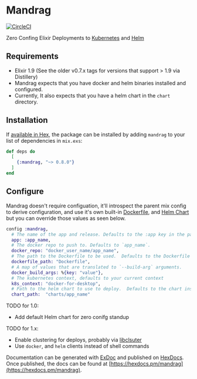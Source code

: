 # Mandrag

[![CircleCI](https://circleci.com/gh/cschiewek/mandrag.svg?style=svg)](https://circleci.com/gh/cschiewek/mandrag)

Zero Confing Elixir Deployments to [Kubernetes](https://kubernetes.io/) and [Helm](https://helm.sh/)

## Requirements
- Elixir 1.9 (See the older v0.7.x tags for versions that support > 1.9 via Distillery)
- Mandrag expects that you have docker and helm binaries installed and configured.
- Currently, It also expects that you have a helm chart in the `chart` directory.

## Installation

If [available in Hex](https://hex.pm/docs/publish), the package can be installed
by adding `mandrag` to your list of dependencies in `mix.exs`:

```elixir
def deps do
  [
    {:mandrag, "~> 0.8.0"}
  ]
end
```

## Configure

Mandrag doesn't require configuation, it'll introspect the parent mix config to derive configuration, and use it's own built-in [Dockerfile](https://github.com/cschiewek/mandrag/blob/master/priv/Dockerfile),
and [Helm Chart](https://github.com/cschiewek/mandrag/blob/master/priv/charts) but you can override those values as seen below.

```elixir
config :mandrag,
  # The name of the app and release. Defaults to the :app key in the parent mix project.
  app: :app_name,
  # The docker repo to push to. Defaults to `app_name`.
  docker_repo: "docker_user_name/app_name",
  # The path to the Dockerfile to be used.  Defaults to the Dockerfile inside this package.
  dockerfile_path: "Dockerfile",
  # A map of values that are translated to `--build-arg` arguments.
  docker_build_args: %{key: "value"},
  # The kubernetes context, defaults to your current context
  k8s_context: "docker-for-desktop",
  # Path to the helm chart to use to deploy.  Defaults to the chart inside the package.
  chart_path:  "charts/app_name"
```

TODO for 1.0:
- Add default Helm chart for zero conifg standup

TODO for 1.x:
- Enable clustering for deploys, probably via [libclsuter](https://github.com/bitwalker/libcluster)
- Use `docker`, and `helm` clients instead of shell commands

Documentation can be generated with [ExDoc](https://github.com/elixir-lang/ex_doc)
and published on [HexDocs](https://hexdocs.pm). Once published, the docs can
be found at [https://hexdocs.pm/mandrag](https://hexdocs.pm/mandrag).
